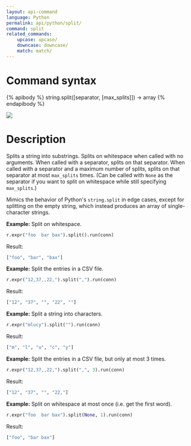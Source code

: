 ```yaml
---
layout: api-command
language: Python
permalink: api/python/split/
command: split
related_commands:
    upcase: upcase/
    downcase: downcase/
    match: match/
---
```


# Command syntax #

{% apibody %}
string.split([separator, [max_splits]]) &rarr; array
{% endapibody %}

<img src="/assets/images/docs/api_illustrations/split.png" class="api_command_illustration" />

# Description #

Splits a string into substrings.  Splits on whitespace when called
with no arguments.  When called with a separator, splits on that
separator.  When called with a separator and a maximum number of
splits, splits on that separator at most `max_splits` times.  (Can be
called with `None` as the separator if you want to split on whitespace
while still specifying `max_splits`.)

Mimics the behavior of Python's `string.split` in edge cases, except
for splitting on the empty string, which instead produces an array of
single-character strings.

__Example:__ Split on whitespace.

```py
r.expr("foo  bar bax").split().run(conn)
```

Result:

```py
["foo", "bar", "bax"]
```

__Example:__ Split the entries in a CSV file.

```py
r.expr("12,37,,22,").split(",").run(conn)
```

Result:

```py
["12", "37", "", "22", ""]
```

__Example:__ Split a string into characters.

```py
r.expr("mlucy").split("").run(conn)
```

Result:

```py
["m", "l", "u", "c", "y"]
```

__Example:__ Split the entries in a CSV file, but only at most 3
times.

```py
r.expr("12,37,,22,").split(",", 3).run(conn)
```

Result:

```py
["12", "37", "", "22,"]
```

__Example:__ Split on whitespace at most once (i.e. get the first word).

```py
r.expr("foo  bar bax").split(None, 1).run(conn)
```

Result:

```py
["foo", "bar bax"]
```
